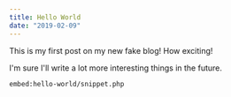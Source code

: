 ```yaml
---
title: Hello World
date: "2019-02-09"
---
```


This is my first post on my new fake blog! How exciting!

I'm sure I'll write a lot more interesting things in the future.

`embed:hello-world/snippet.php`
